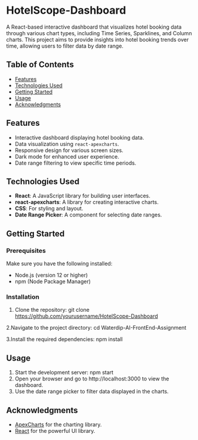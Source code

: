 # HotelScope-Dashboard

A React-based interactive dashboard that visualizes hotel booking data through various chart types, including Time Series, Sparklines, and Column charts. This project aims to provide insights into hotel booking trends over time, allowing users to filter data by date range.

## Table of Contents
- [Features](#features)
- [Technologies Used](#technologies-used)
- [Getting Started](#getting-started)
- [Usage](#usage)
- [Acknowledgments](#acknowledgments)

## Features
- Interactive dashboard displaying hotel booking data.
- Data visualization using `react-apexcharts`.
- Responsive design for various screen sizes.
- Dark mode for enhanced user experience.
- Date range filtering to view specific time periods.

## Technologies Used
- **React**: A JavaScript library for building user interfaces.
- **react-apexcharts**: A library for creating interactive charts.
- **CSS**: For styling and layout.
- **Date Range Picker**: A component for selecting date ranges.

## Getting Started

### Prerequisites
Make sure you have the following installed:
- Node.js (version 12 or higher)
- npm (Node Package Manager)

### Installation
1. Clone the repository:
   git clone https://github.com/yourusername/HotelScope-Dashboard
   
2.Navigate to the project directory:
  cd Waterdip-AI-FrontEnd-Assignment

3.Install the required dependencies:
  npm install

## Usage
1. Start the development server:
    npm start
2. Open your browser and go to http://localhost:3000 to view the dashboard.
3. Use the date range picker to filter data displayed in the charts.

## Acknowledgments
- [ApexCharts](https://apexcharts.com) for the charting library.
- [React](https://reactjs.org) for the powerful UI library.
